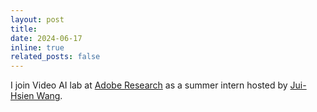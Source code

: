 ```yaml
---
layout: post
title: 
date: 2024-06-17
inline: true
related_posts: false
---
```


I join Video AI lab at [Adobe Research](https://research.adobe.com/) as a summer intern hosted by [Jui-Hsien Wang](http://juiwang.com/).